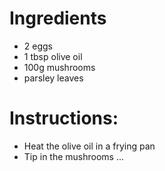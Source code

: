 # Ingredients
- 2 eggs
- 1 tbsp olive oil
- 100g mushrooms
- parsley leaves


# Instructions:
- Heat the olive oil in a frying pan
- Tip in the mushrooms
...
